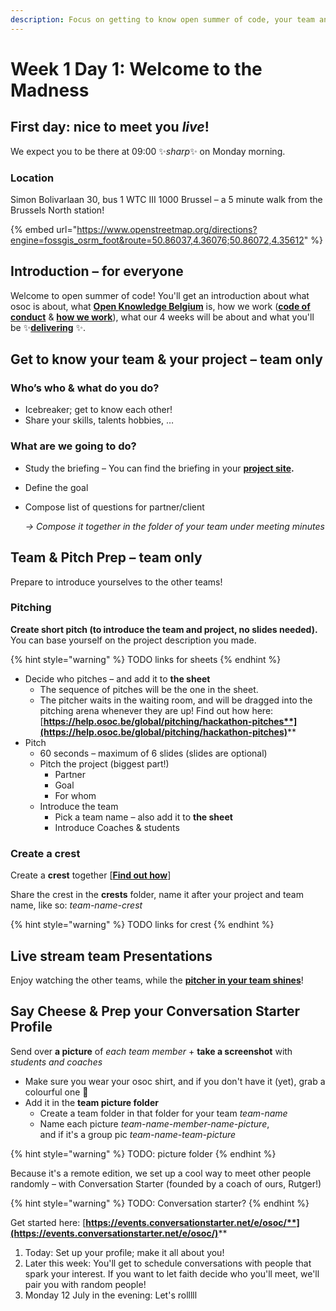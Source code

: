 ```yaml
---
description: Focus on getting to know open summer of code, your team and your project!
---
```


# Week 1 Day 1: Welcome to the Madness

## **First day: nice to meet you **_**live**_**!**

We expect you to be there at 09:00 ✨_sharp_✨ on Monday morning.

### Location

Simon Bolivarlaan 30, bus 1 WTC III 1000 Brussel – a 5 minute walk from the Brussels North station!

{% embed url="https://www.openstreetmap.org/directions?engine=fossgis_osrm_foot&route=50.86037,4.36076;50.86072,4.35612" %}

## **Introduction – for everyone**

Welcome to open summer of code! You'll get an introduction about what osoc is about, what [**Open Knowledge Belgium**](https://openknowledge.be/) is, how we work ([**code of conduct**](https://help.osoc.be/global/code-of-conduct) & [**how we work**](https://help.osoc.be/global/way-of-work)), what our 4 weeks will be about and what you'll be ✨[**delivering**](https://help.osoc.be/global/how-to-deliver-like-a-pro) ✨.

## **Get to know your team & your project – team only**

### Who’s who & what do you do?

* Icebreaker; get to know each other!
* Share your skills, talents hobbies, …

### What are we going to do?

* Study the briefing – You can find the briefing in your [**project site**](../../projects-partners/projects-partners-overview.md)**.**
* Define the goal
*   Compose list of questions for partner/client

    _-> Compose it together in the folder of your team under meeting minutes_

## **Team & Pitch Prep – team only**

Prepare to introduce yourselves to the other teams!

### Pitching

**Create short pitch (to introduce the team and project, no slides needed).** You can base yourself on the project description you made.

{% hint style="warning" %}
TODO links for sheets
{% endhint %}

* Decide who pitches – and add it to **the sheet**
  * The sequence of pitches will be the one in the sheet.
  * The pitcher waits in the waiting room, and will be dragged into the pitching arena whenever they are up! Find out how here: [**https://help.osoc.be/global/pitching/hackathon-pitches**](https://help.osoc.be/global/pitching/hackathon-pitches)****
* Pitch
  * 60 seconds – maximum of 6 slides (slides are optional)
  * Pitch the project (biggest part!)
    * Partner
    * Goal
    * For whom
  * Introduce the team
    * Pick a team name – also add it to **the sheet**
    * Introduce Coaches & students

### **Create a crest**

Create a **crest** together \[[**Find out how**](https://help.osoc.be/global/how-to-create-crests)]

Share the crest in the **crests** folder, name it after your project and team name, like so: _team-name-crest_

{% hint style="warning" %}
TODO links for crest
{% endhint %}

## **Live stream team Presentations**

Enjoy watching the other teams, while the [**pitcher in your team shines**](week-1-day-1-welcome-to-the-madness.md#pitching)!

## Say Cheese & Prep your Conversation Starter Profile

Send over **a picture** of _each team member_ + **take a screenshot** with _students and coaches_

* Make sure you wear your osoc shirt, and if you don't have it (yet), grab a colourful one 🌈
* Add it in the **team picture folder**
  * Create a team folder in that folder for your team _team-name_
  * Name each picture _team-name-member-name-picture_,\
    and if it's a group pic _team-name-team-picture_

{% hint style="warning" %}
TODO: picture folder
{% endhint %}

Because it's a remote edition, we set up a cool way to meet other people randomly – with Conversation Starter (founded by a coach of ours, Rutger!)

{% hint style="warning" %}
TODO: Conversation starter?
{% endhint %}

Get started here: [**https://events.conversationstarter.net/e/osoc/**](https://events.conversationstarter.net/e/osoc/)****

1. Today: Set up your profile; make it all about you!
2. Later this week: You'll get to schedule conversations with people that spark your interest. If you want to let faith decide who you'll meet, we'll pair you with random people!
3. Monday 12 July in the evening: Let's rolllll
